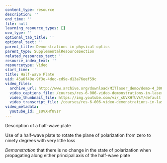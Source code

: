 ```yaml
---
content_type: resource
description: ''
end_time: ''
file: null
learning_resource_types: []
ocw_type: ''
optional_tab_title: ''
optional_text: ''
parent_title: Demonstrations in physical optics
parent_type: SupplementalResourceSection
related_resources_text: ''
resource_index_text: ''
resourcetype: Video
start_time: ''
title: Half-wave Plate
uid: 45a6f40e-9f3e-4dec-cd9e-d13a76eef59c
video_files:
  archive_url: http://www.archive.org/download/MITlaser_demo/demo-4_300k.mp4
  video_captions_file: /courses/res-6-006-video-demonstrations-in-lasers-and-optics-spring-2008/9b835f9ced1455f0ab8aa66c3e91cd17_sUVXHfUVsY.vtt
  video_thumbnail_file: https://img.youtube.com/vi/_sUVXHfUVsY/default.jpg
  video_transcript_file: /courses/res-6-006-video-demonstrations-in-lasers-and-optics-spring-2008/2efd16561649f3e508c5dcab09ec4f9e_sUVXHfUVsY.pdf
video_metadata:
  youtube_id: _sUVXHfUVsY
---
```


Description of a half-wave plate

Use of a half-wave plate to rotate the plane of polarization from zero to ninety degrees with very little loss

_Demonstration_ that there is no change in the state of polarization when propagating along either principal axis of the half-wave plate



